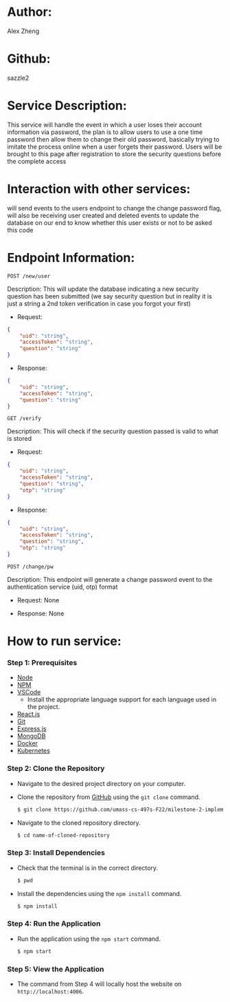 # Author: 
Alex Zheng

# Github: 
sazzle2

# Service Description: 
This service will handle the event in which a user loses their account information via password, the plan is to allow users to use a one time password then allow them to change their old password, basically trying to imitate the process online when a user forgets their password. Users will be brought to this page after registration to store the security questions before the complete access

# Interaction with other services: 
will send events to the users endpoint to change the change password flag, will also be receiving user created and deleted events to update the database on our end to know whether this user exists or not to be asked this code

# Endpoint Information: 

`POST /new/user`

Description: This will update the database indicating a new security question has been submitted (we say security question but in reality it is just a string a 2nd token verification in case you forgot your first)

- Request:
```json
{
    "uid": "string",
    "accessToken": "string",
    "question": "string"
}
```

- Response:
```json
{
    "uid": "string",
    "accessToken": "string",
    "question": "string"
}
```

`GET /verify`

Description: This will check if the security question passed is valid to what is stored

- Request:
```json
{
    "uid": "string",
    "accessToken": "string",
    "question": "string",
    "otp": "string"
}
```

- Response:
```json
{
    "uid": "string",
    "accessToken": "string",
    "question": "string",
    "otp": "string"
}
```

`POST /change/pw`

Description: This endpoint will generate a change password event to the authentication service (uid, otp) format

- Request: None

- Response: None

# How to run service:

### **Step 1: Prerequisites**

- [Node](https://nodejs.org/en/)
- [NPM](https://www.npmjs.com/)
- [VSCode](https://code.visualstudio.com/)
    - Install the appropriate language support for each language used in the project.
- [React.js](https://reactjs.org/)
- [Git](https://git-scm.com/)
- [Express.js](https://expressjs.com/)
- [MongoDB](https://www.mongodb.com/)
- [Docker](https://www.docker.com/)
- [Kubernetes](https://kubernetes.io/)

### **Step 2: Clone the Repository**

- Navigate to the desired project directory on your computer.

- Clone the repository from [GitHub](https://github.com/umass-cs-497s-F22/milestone-2-implementation-team0.git) using the `git clone` command.

    ```bash
    $ git clone https://github.com/umass-cs-497s-F22/milestone-2-implementation-team0.git
    ```

- Navigate to the cloned repository directory.

    ```bash
    $ cd name-of-cloned-repository
    ```
### **Step 3: Install Dependencies**

- Check that the terminal is in the correct directory.

    ```bash
    $ pwd
    ```

- Install the dependencies using the `npm install` command.

    ```bash
    $ npm install
    ```
### **Step 4: Run the Application**

- Run the application using the `npm start` command.

    ```bash
    $ npm start
    ```
### **Step 5: View the Application**
- The command from Step 4 will locally host the website on `http://localhost:4006`.
